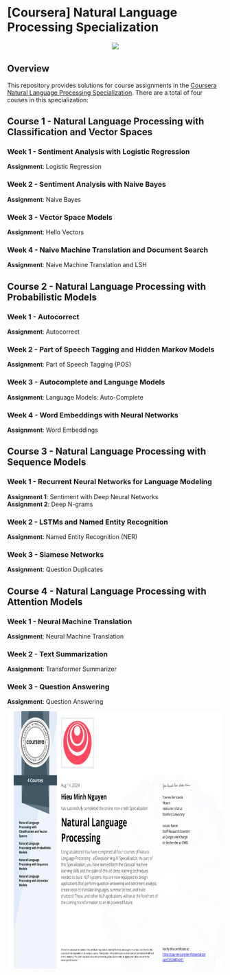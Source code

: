 # [Coursera] Natural Language Processing Specialization
<div align="center">
    <img src="https://d15cw65ipctsrr.cloudfront.net/e2/299c6a9c8b40c4be6cf83454e38a49/Specialization-Logo.png" height=400"/>
</div>

## Overview
This repository provides solutions for course assignments in the [Coursera Natural Language Processing Specialization](https://www.coursera.org/specializations/natural-language-processing). There are a total of four couses in this specialization:

## Course 1 - Natural Language Processing with Classification and Vector Spaces
### Week 1 - Sentiment Analysis with Logistic Regression
__Assignment__: Logistic Regression

### Week 2 - Sentiment Analysis with Naive Bayes
__Assignment__: Naive Bayes

### Week 3 - Vector Space Models
__Assignment__: Hello Vectors

### Week 4 - Naive Machine Translation and Document Search
__Assignment__: Naive Machine Translation and LSH

## Course 2 - Natural Language Processing with Probabilistic Models
### Week 1 - Autocorrect
__Assignment__: Autocorrect

### Week 2 - Part of Speech Tagging and Hidden Markov Models
__Assignment__: Part of Speech Tagging (POS)

### Week 3 - Autocomplete and Language Models
__Assignment__: Language Models: Auto-Complete

### Week 4 - Word Embeddings with Neural Networks
__Assignment__: Word Embeddings

## Course 3 - Natural Language Processing with Sequence Models
### Week 1 - Recurrent Neural Networks for Language Modeling
__Assignment 1__: Sentiment with Deep Neural Networks \
__Assignment 2__: Deep N-grams

### Week 2 - LSTMs and Named Entity Recognition
__Assignment__: Named Entity Recognition (NER) 

### Week 3 - Siamese Networks
__Assignment__: Question Duplicates

## Course 4 - Natural Language Processing with Attention Models
### Week 1 - Neural Machine Translation
__Assignment__: Neural Machine Translation

### Week 2 - Text Summarization
__Assignment__: Transformer Summarizer

### Week 3 - Question Answering
__Assignment__: Question Answering

<div align="center">
    <img src="NLP Specialization.png" height=600"/>
</div>